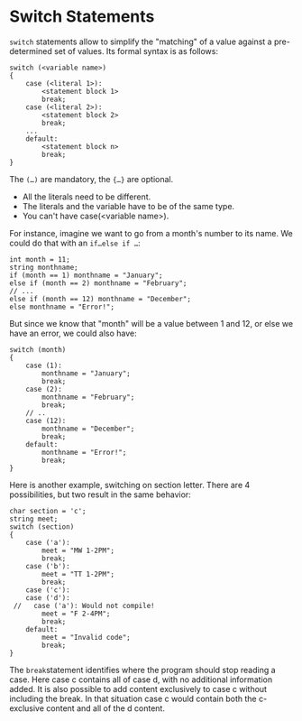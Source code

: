 # Switch Statements

`switch` statements allow to simplify the "matching" of a value against a pre-determined set of values.
Its formal syntax is as follows:

```
switch (<variable name>)
{
    case (<literal 1>):
        <statement block 1>
        break;
    case (<literal 2>):
        <statement block 2>
        break;
    ...
    default:
        <statement block n>
        break;
}
```

The `(…)` are mandatory, the `{…}` are optional.

- All the literals need to be different.
- The literals and the variable have to be of the same type.
- You can't have case(\<variable name\>).

For instance, imagine we want to go from a month's number to its name.
We could do that with an `if…else if …`:

```
int month = 11;
string monthname;
if (month == 1) monthname = "January";
else if (month == 2) monthname = "February";
// ...
else if (month == 12) monthname = "December";
else monthname = "Error!";
```

But since we know that "month" will be a value between 1 and 12, or else we have an error, we could also have:

```
switch (month)
{
    case (1):
        monthname = "January";
        break;
    case (2):
        monthname = "February";
        break;
    // ..
    case (12):
        monthname = "December";
        break;
    default:
        monthname = "Error!";
        break;
}
```

Here is another example, switching on section letter. There are 4 possibilities, but two result in the same behavior:

```
char section = 'c';
string meet;
switch (section)
{
    case ('a'):
        meet = "MW 1-2PM";
        break;
    case ('b'):
        meet = "TT 1-2PM";
        break;
    case ('c'):
    case ('d'):
 //   case ('a'): Would not compile!
        meet = "F 2-4PM";
        break;
    default:
        meet = "Invalid code";
        break;
}
```

The `break`statement identifies where the program should stop reading a case.  Here case c contains all of case d, with no additional information added.
It is also possible to add content exclusively to case c without including the break.  In that situation case c would contain both the c-exclusive content and all of the d content.
